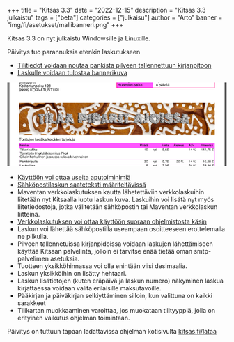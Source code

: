 +++
title = "Kitsas 3.3"
date = "2022-12-15"
description = "Kitsas 3.3 julkaistu"
tags = ["beta"]
categories = ["julkaisu"]
author = "Arto"
banner = "img/fi/asetukset/mallibanneri.png"
+++

Kitsas 3.3 on nyt julkaistu Windowsille ja Linuxille.

Päivitys tuo parannuksia etenkin laskutukseen

- [Tilitiedot voidaan noutaa pankista pilveen tallennettuun kirjanpitoon](/docs/asetukset/tilitapahtumat/)
- [Laskulle voidaan tulostaa bannerikuva](/docs/asetukset/bannerit/)

<img src="/img/fi/asetukset/mallibanneri.png" class="img-responsive">

- [Käyttöön voi ottaa useita aputoiminimiä](/docs/asetukset/yhteystiedot/)
- [Sähköpostilaskun saateteksti määriteltävissä](/asetukset/laskutekstit/)
- Maventan verkkolaskutuksen kautta lähetettäviin verkkolaskuihin liitetään nyt Kitsaalla luotu laskun kuva. Laskuihin voi lisätä nyt myös liitetiedostoja, jotka välitetään sähköpostin tai Maventan verkkolaskun liitteinä.
- [Verkkolaskutuksen voi ottaa käyttöön suoraan ohjelmistosta käsin](/docs/asetukset/verkkolaskut/)
- Laskun voi lähettää sähköpostilla useampaan osoitteeseen erottelemalla ne pilkulla.
- Pilveen tallennetuissa kirjanpidoissa voidaan laskujen lähettämiseen käyttää Kitsaan palvelinta, jolloin ei tarvitse enää tietää oman smtp-palvelimen asetuksia.
- Tuotteen yksikköhinnassa voi olla enintään viisi desimaalia.
- Laskun yksikköihin on lisätty hehtaari.
- Laskun lisätietojen (kuten eräpäivä ja laskun numero) näkyminen laskua kirjattaessa voidaan valita erilaisille maksutavoille.
- Pääkirjan ja päiväkirjan selkiyttäminen silloin, kun valittuna on kaikki sarakkeet
- Tilikartan muokkaaminen varoittaa, jos muokataan tilityyppiä, jolla on erityinen vaikutus ohjelman toimintaan.

Päivitys on tuttuun tapaan ladattavissa ohjelman kotisivulta [kitsas.fi/lataa](/lataa)
